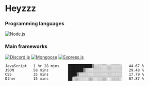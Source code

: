 # Heyzzz  

### Programming languages  

[![Node.js](https://img.shields.io/badge/-Node.js-262626?style=for-the-badge)](https://nodejs.org/ru)

### Main frameworks

[![Discord.js](https://img.shields.io/badge/-Discord.js-262626?style=for-the-badge)](https://www.npmjs.com/package/discord.js) [![Mongoose](https://img.shields.io/badge/-Mongoose-262626?style=for-the-badge)](https://www.npmjs.com/package/mongoose) [![Express.js](https://img.shields.io/badge/-Express.js-262626?style=for-the-badge)](https://www.npmjs.com/package/express)
<!--START_SECTION:waka-->

```text
JavaScript   1 hr 28 mins    ███████████▒░░░░░░░░░░░░░   44.67 %
JSON         58 mins         ███████▒░░░░░░░░░░░░░░░░░   29.48 %
CSS          35 mins         ████▒░░░░░░░░░░░░░░░░░░░░   17.79 %
Other        15 mins         ██░░░░░░░░░░░░░░░░░░░░░░░   07.87 %
```

<!--END_SECTION:waka-->
